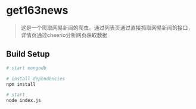 # get163news

> 这是一个爬取网易新闻的爬虫。通过列表页通过直接抓取网易新闻的接口，详情页通过cheerio分析网页获取数据

## Build Setup

``` bash
# start mongodb

# install dependencies
npm install

# start
node index.js
```


